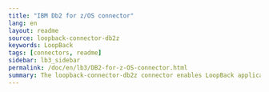 ```yaml
---
title: "IBM Db2 for z/OS connector"
lang: en
layout: readme
source: loopback-connector-db2z
keywords: LoopBack
tags: [connectors, readme]
sidebar: lb3_sidebar
permalink: /doc/en/lb3/DB2-for-z-OS-connector.html
summary: The loopback-connector-db2z connector enables LoopBack applications to connect to IBM® Db2® for z/OS® data sources.
---
```


